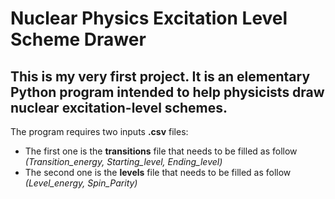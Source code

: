 # Nuclear Physics Excitation Level Scheme Drawer

## This is my very first project. It is an elementary Python program intended to help physicists draw nuclear excitation-level schemes.

The program requires two inputs **.csv** files:

- The first one is the **transitions** file that needs to be filled as follow *(Transition_energy, Starting_level, Ending_level)*
- The second one is the **levels** file that needs to be filled as follow *(Level_energy, Spin_Parity)*
